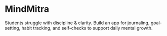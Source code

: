 # MindMitra
Students struggle with discipline &amp; clarity. Build an app for journaling, goal-setting, habit tracking, and self-checks to support daily mental growth.
